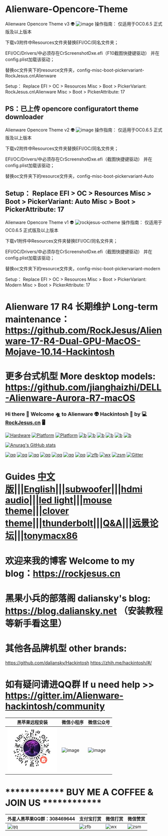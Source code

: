 # Alienware-Opencore-Theme 
Alienware Opencore Theme v3 👽
![image](https://user-images.githubusercontent.com/23656651/115138425-a5904e80-a05e-11eb-90fe-90d0082d7dbd.png)
操作指南： 仅适用于OC0.6.5 正式版及以上版本

下载v3附件中Resources文件夹替换EFI/OC/同名文件夹；

EFI/OC/Drivers/中必须存在CrScreenshotDxe.efi（F10截图快捷键驱动） 并在config.plist加载该驱动；

替换oc文件夹下的resource文件夹，config-misc-boot-pickervariant-RockJesus.cn\Alienware

Setup：
Replace EFI > OC > Resources
Misc > Boot > PickerVariant: RockJesus.cn\Alienware
Misc > Boot > PickerAttribute: 17

PS：已上传 opencore configuratort theme downloader
------------------------------------------------------------------------------------------------------------------
Alienware Opencore Theme v2 👽
![image](https://user-images.githubusercontent.com/23656651/115138425-a5904e80-a05e-11eb-90fe-90d0082d7dbd.png)
操作指南： 仅适用于OC0.6.5 正式版及以上版本

下载v2附件中Resources文件夹替换EFI/OC/同名文件夹；

EFI/OC/Drivers/中必须存在CrScreenshotDxe.efi（截图快捷键驱动） 并在config.plist加载该驱动；

替换oc文件夹下的resource文件夹，config-misc-boot-pickervariant-Auto

Setup：
Replace EFI > OC > Resources
Misc > Boot > PickerVariant: Auto
Misc > Boot > PickerAttribute: 17
------------------------------------------------------------------------------------------------------------------
Alienware Opencore Theme v1 👽
![rockjesus-octheme](https://user-images.githubusercontent.com/23656651/110778693-a2ef4c00-829d-11eb-8819-6869312ffd76.png)
操作指南： 仅适用于OC0.6.5 正式版及以上版本

下载v1附件中Resources文件夹替换EFI/OC/同名文件夹；

EFI/OC/Drivers/中必须存在CrScreenshotDxe.efi（截图快捷键驱动） 并在config.plist加载该驱动；

替换oc文件夹下的resource文件夹，config-misc-boot-pickervariant-modern

Setup：
Replace EFI > OC > Resources
Misc > Boot > PickerVariant: Modern
Misc > Boot > PickerAttribute: 17

# Alienware 17 R4 长期维护 Long-term maintenance：https://github.com/RockJesus/Alienware-17-R4-Dual-GPU-MacOS-Mojave-10.14-Hackintosh

# 更多台式机型 More desktop models: https://github.com/jianghaizhi/DELL-Alienware-Aurora-R7-macOS

### Hi there 👋  Welcome 🛸  to Alienware 👽  Hackintosh 🍎  by 💻   [RockJesus.cn](https://rockjesus.cn)  🖥  
[![Hardware](https://img.shields.io/badge/Hardware-alienware-silver.svg)](https://alienware.com) [![Platform](https://img.shields.io/badge/platform-macOS-red.svg)](https://developer.apple.com/macos) [![Platform](https://img.shields.io/badge/platform-windows-blue.svg)](https://www.microsoft.com/en-us/windows/) 
[![b](https://img.shields.io/badge/Bootloader-Clover-green.svg)](https://github.com/CloverHackyColor/CloverBootloader)
[![b](https://img.shields.io/badge/Bootloader-Opencore-silver.svg)](https://github.com/acidanthera/OpenCorePkg)
[![b](https://img.shields.io/badge/Credits-PCbeta-red.svg)](https://bbs.pcbeta.com)
[![b](https://img.shields.io/badge/Credits-TonymacX86-green.svg)](https://tonymacx86.com)
[![b](https://img.shields.io/badge/Credits-Acidanthera-purple.svg)](https://github.com/acidanthera)
[![b](https://img.shields.io/badge/Credits-黑果小兵-yellow.svg)](https://blog.daliansky.net/)
 
[![Anurag's GitHub stats](https://github-readme-stats.vercel.app/api?username=RockJesus&count_private=true&include_all_commits=true&show_icons=true&theme=nightowl&bg_color=30,e96443,904e95&title_color=fff&text_color=fff)](https://rockjesus.cn)


[![qq](https://img.shields.io/badge/外星人黑苹果-个人博客Blog-silver.svg)](https://rockjesus.cn)
[![qq](https://img.shields.io/badge/外星人黑苹果-QQ群-purple.svg)](https://user-images.githubusercontent.com/23656651/111026572-cc3ae400-8425-11eb-970a-917928bb55d8.png)
[![qq](https://img.shields.io/badge/外星人黑苹果-微信公众号-silver.svg)](http://r1o2otara.hd-bkt.clouddn.com/gzh.jpg)
[![qq](https://img.shields.io/badge/social-tiktok-blue.svg)](http://r1o2otara.hd-bkt.clouddn.com/dou.png)
[![qq](https://img.shields.io/badge/social-微信视频号-green.svg)](http://r1o2otara.hd-bkt.clouddn.com/sph.jpg)
[![qq](https://img.shields.io/badge/social-电影公众号-red.svg)](http://r1o2otara.hd-bkt.clouddn.com/dy.jpg)
[![qq](https://img.shields.io/badge/黑苹果-远程安装-purple.svg)](http://r1o2otara.hd-bkt.clouddn.com/az.jpg)
 [![zfb](https://img.shields.io/badge/打赏-支付宝-blue.svg)](https://gitee.com/rockjesus/rockjesus/raw/master/img/zfb.png)
 [![wx](https://img.shields.io/badge/打赏-微信-green.svg)](https://gitee.com/rockjesus/rockjesus/raw/master/img/wx.png)
 [![zsm](https://img.shields.io/badge/打赏-赞赏码-yellow.svg)](https://gitee.com/rockjesus/rockjesus/raw/master/img/zsm.png)
 [![Gitter](https://badges.gitter.im/Alienware-hackintosh/community.svg)](https://gitter.im/Alienware-hackintosh/community?utm_source=badge&utm_medium=badge&utm_campaign=pr-badge)

# Guides [中文版](https://github.com/RockJesus/Alienware-17-R4-I7-7700HQ-MacOS-High-Sierra/blob/master/README.md)|||[English](https://github.com/RockJesus/Alienware-17-R4-Dual-GPU-MacOS-Mojave-10.14-Hackintosh/blob/master/README.md)|||[subwoofer](https://github.com/RockJesus/Alienware-17-R4-Dual-GPU-MacOS-10.15-14-13-Hackintosh/blob/master/guide/alc.md)|||[hdmi audio](https://github.com/RockJesus/Alienware-17-R4-Dual-GPU-MacOS-10.15-14-13-Hackintosh/blob/master/guide/hdmi.md)|||[led light](https://github.com/RockJesus/Alienware-17-R4-Dual-GPU-MacOS-10.15-14-13-Hackintosh/blob/master/guide/light.md)|||[mouse theme](https://github.com/RockJesus/Alienware-17-R4-Dual-GPU-MacOS-10.15-14-13-Hackintosh/blob/master/guide/mouse.md)|||[clover theme](https://github.com/RockJesus/Alienware-17-R4-Dual-GPU-MacOS-10.15-14-13-Hackintosh/blob/master/guide/theme.md)|||[thunderbolt](https://github.com/RockJesus/Alienware-17-R4-Dual-GPU-MacOS-10.15-14-13-Hackintosh/blob/master/guide/tb.md)|||[Q&A](https://github.com/RockJesus/Alienware-17-R4-Dual-GPU-MacOS-10.15-14-13-Hackintosh/blob/master/guide/qa.md)|||[远景论坛](http://bbs.pcbeta.com/viewthread-1833933-1-1.html)|||[tonymacx86](https://www.tonymacx86.com/threads/guide-alienware-17-r4-dual-gpu-macos-mojave-10-14-hackintosh.288728/)

# 欢迎来我的博客 Welcome to my blog：https://rockjesus.cn


# 黑果小兵的部落阁 daliansky's blog: https://blog.daliansky.net （安装教程等新手看这里）

# 其他各品牌机型 other brands:
https://github.com/daliansky/Hackintosh
https://zhih.me/hackintosh/#/


# 如有疑问请进QQ群 If u need help >> https://gitter.im/Alienware-hackintosh/community
| 黑苹果远程安装                                                                                                                                                              | 微信小程序                                                                                                                                                              | 微信公众号                                                                                                                                                                                                                                                                                                                            | 
| ----------------------------------------------------------   | ----------------------------------------------------------   | ----------------------------------------------------------   |  
| ![image](https://github.com/RockJesus/Alienware-17-R4-Dual-GPU-MacOS-12-11-10-Hackintosh/blob/master/tony/ycaz.png?raw=true) | ![image](https://user-images.githubusercontent.com/23656651/111026490-78c89600-8425-11eb-97b1-c037751acf41.jpg) | ![image](https://user-images.githubusercontent.com/23656651/111026513-9269dd80-8425-11eb-835e-2ff3c0f646b4.jpg) | 
# ************ BUY ME A COFFEE & JOIN US ************
| 外星人黑苹果QQ群：308469644                                                                                                                                                              | 支付宝打赏                                                                                                                                                              | 微信打赏                                                                                                                                                              |  微信赞赏                                                                                                                                                              | 
| ----------------------------------------------------------   | ----------------------------------------------------------   | ----------------------------------------------------------   |  ----------------------------------------------------------   | 
| ![qq](https://user-images.githubusercontent.com/23656651/111026572-cc3ae400-8425-11eb-970a-917928bb55d8.png) | ![zfb](https://user-images.githubusercontent.com/23656651/111026777-3011dc80-8427-11eb-931e-8731a12cc3b4.jpeg) | ![wx](https://user-images.githubusercontent.com/23656651/111026785-3ef88f00-8427-11eb-9c0b-d773e2da067d.jpeg) | ![zsm](https://user-images.githubusercontent.com/23656651/111026828-9434a080-8427-11eb-809e-b67a010447ce.png) | 

